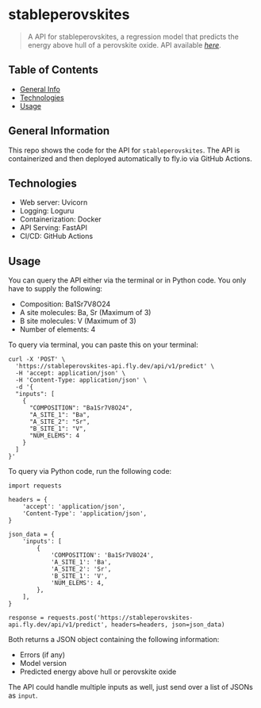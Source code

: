 # stableperovskites
> A API for stableperovskites, a regression model that predicts the energy above hull of a perovskite oxide.
> API available [_here_](http://stableperovskites-api.fly.dev).

## Table of Contents
* [General Info](#general-information)
* [Technologies](#technologies)
* [Usage](#usage)


## General Information
This repo shows the code for the API for `stableperovskites`. The API is containerized and then deployed automatically to fly.io via GitHub Actions. 

## Technologies
* Web server: Uvicorn
* Logging: Loguru
* Containerization: Docker
* API Serving: FastAPI
* CI/CD: GitHub Actions

## Usage
You can query the API either via the terminal or in Python code. You only have to supply the following: 
* Composition: Ba1Sr7V8O24
* A site molecules: Ba, Sr (Maximum of 3)
* B site molecules: V (Maximum of 3)
* Number of elements: 4

To query via terminal, you can paste this on your terminal: 

```
curl -X 'POST' \
  'https://stableperovskites-api.fly.dev/api/v1/predict' \
  -H 'accept: application/json' \
  -H 'Content-Type: application/json' \
  -d '{
  "inputs": [
    {
      "COMPOSITION": "Ba1Sr7V8O24",
      "A_SITE_1": "Ba",
      "A_SITE_2": "Sr",
      "B_SITE_1": "V",
      "NUM_ELEMS": 4
    }
  ]
}'
```

To query via Python code, run the following code:
```
import requests

headers = {
    'accept': 'application/json',
    'Content-Type': 'application/json',
}

json_data = {
    'inputs': [
        {
            'COMPOSITION': 'Ba1Sr7V8O24',
            'A_SITE_1': 'Ba',
            'A_SITE_2': 'Sr',
            'B_SITE_1': 'V',
            'NUM_ELEMS': 4,
        },
    ],
}

response = requests.post('https://stableperovskites-api.fly.dev/api/v1/predict', headers=headers, json=json_data)
```

Both returns a JSON object containing the following information:
- Errors (if any)
- Model version
- Predicted energy above hull or perovskite oxide

The API could handle multiple inputs as well, just send over a list of JSONs as `input`. 

